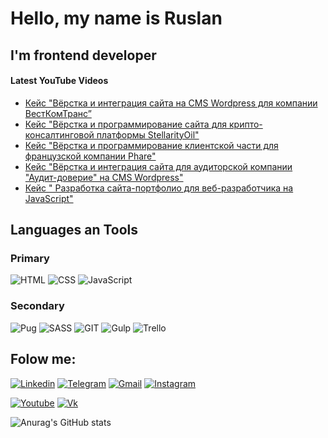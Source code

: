 # Hello, my name is Ruslan

## I'm frontend developer

#### Latest YouTube Videos
<!-- YOUTUBE:START -->
- [Кейс &quot;Вёрстка и интеграция сайта на CMS Wordpress для компании ВестКомТранс”](https://www.youtube.com/watch?v=l7m714Ff0NA)
- [Кейс &quot;Вёрстка и программирование сайта для крипто-консалтинговой платформы StellarityOil&quot;](https://www.youtube.com/watch?v=Tx1CXlH35-A)
- [Кейс &quot;Вёрстка и программирование клиентской части для французской компании Phare&quot;](https://www.youtube.com/watch?v=c3KTnZkUh5k)
- [Кейс &quot;Вёрстка и интеграция сайта для аудиторской компании &quot;Аудит-доверие&quot; на CMS Wordpress&quot;](https://www.youtube.com/watch?v=W5rIbtiBzyU)
- [Кейс &quot; Разработка сайта-портфолио для веб-разработчика на JavaScript&quot;](https://www.youtube.com/watch?v=DwKb_n8lp1Q)
<!-- YOUTUBE:END -->

## Languages an Tools
### Primary
![HTML](https://img.shields.io/badge/HTML5-3f3c4f?style=for-the-badge&logo=html5)
![CSS](https://img.shields.io/badge/CSS-3f3c4f?style=for-the-badge&logo=css3)
![JavaScript](https://img.shields.io/badge/JavaScript-3f3c4f?style=for-the-badge&logo=javascript)

### Secondary
![Pug](https://img.shields.io/badge/Pug-3f3c4f?style=for-the-badge&logo=pug)
![SASS](https://img.shields.io/badge/SCSS-3f3c4f?style=for-the-badge&logo=sass)
![GIT](https://img.shields.io/badge/GIT-3f3c4f?style=for-the-badge&logo=GIT)
![Gulp](https://img.shields.io/badge/Gulp-3f3c4f?style=for-the-badge&logo=Gulp)
![Trello](https://img.shields.io/badge/Trello-3f3c4f?style=for-the-badge&logo=Trello)


## Folow me:
[![Linkedin](https://img.shields.io/badge/Linkedin-3f3c4f?style=for-the-badge&logo=Linkedin)](https://www.linkedin.com/in/turalinov/ "Linkedin")
[![Telegram](https://img.shields.io/badge/Telegram-3f3c4f?style=for-the-badge&logo=Telegram)](https://t.me/turalinov "Telegran")
[![Gmail](https://img.shields.io/badge/Gmail-3f3c4f?style=for-the-badge&logo=Gmail)](ruslanturalinov@gmail.com "Gmail")
[![Instagram](https://img.shields.io/badge/Instagram-3f3c4f?style=for-the-badge&logo=Instagram)](https://www.instagram.com/turalinov_/ "Instagram")

[![Youtube](https://img.shields.io/badge/Youtube-3f3c4f?style=for-the-badge&logo=Youtube&logoColor=red)](https://www.youtube.com/channel/UC_4Yqi9MqlFej3332JnYNOw "Youtube")
[![Vk](https://img.shields.io/badge/Vk-3f3c4f?style=for-the-badge&logo=Vk)](https://vk.com/turalinov "Vk")

![Anurag's GitHub stats](https://github-readme-stats.vercel.app/api?username=turalinov&count_private=true&show_icons=true)

